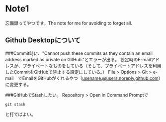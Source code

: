 # Note1
忘備録ってやつです。The note for me for avoiding to forget all.

## Github Desktopについて
###Commit時に、"Cannot push these commits as they contain an email address marked as private on GitHub."とエラーが出る。
設定時のE-mailアドレスが、プライベートなものをしている（そして、プライベートアドレスを利用したCommitをGitHubで禁止する設定にしている。）
File > Options > Git > e-mail　でEmailをGitHubがくれるやつ（usename.@users.noreply.github.com）に変更する。

###GitHubでStashしたい。
Repository > Open in Command Promptで　
```console
git stash
```
と打てばよい。


